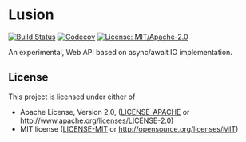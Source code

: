 # Lusion

[![Build Status](https://travis-ci.org/Dokuro-YH/lusion-rs.svg?branch=master)](https://travis-ci.org/Dokuro-YH/lusion-rs)
[![Codecov](https://codecov.io/gh/Dokuro-YH/lusion-rs/branch/master/graph/badge.svg)](https://codecov.io/gh/Dokuro-YH/lusion-rs)
[![License: MIT/Apache-2.0](https://img.shields.io/badge/license-MIT%2FApache--2.0-blue.svg)](#license)

An experimental, Web API based on async/await IO implementation.

## License

This project is licensed under either of

* Apache License, Version 2.0, ([LICENSE-APACHE](LICENSE-APACHE) or
  http://www.apache.org/licenses/LICENSE-2.0)
* MIT license ([LICENSE-MIT](LICENSE-MIT) or
  http://opensource.org/licenses/MIT)
